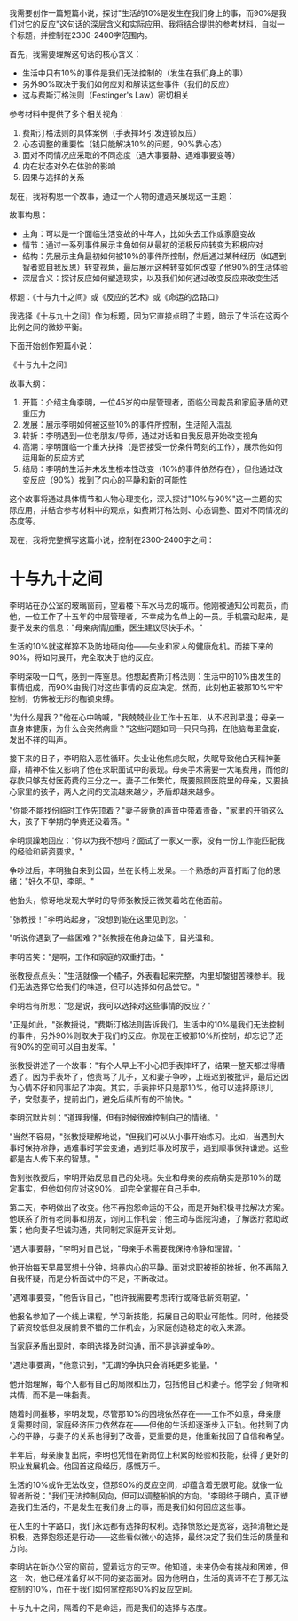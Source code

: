 <ReasoningChainRenderer>

我需要创作一篇短篇小说，探讨"生活的10%是发生在我们身上的事，而90%是我们对它的反应"这句话的深层含义和实际应用。我将结合提供的参考材料，自拟一个标题，并控制在2300-2400字范围内。

首先，我需要理解这句话的核心含义：
- 生活中只有10%的事件是我们无法控制的（发生在我们身上的事）
- 另外90%取决于我们如何应对和解读这些事件（我们的反应）
- 这与费斯汀格法则（Festinger's Law）密切相关

参考材料中提供了多个相关视角：
1. 费斯汀格法则的具体案例（手表摔坏引发连锁反应）
2. 心态调整的重要性（钱只能解决10%的问题，90%靠心态）
3. 面对不同情况应采取的不同态度（遇大事要静、遇难事要变等）
4. 内在状态对外在体验的影响
5. 因果与选择的关系

现在，我将构思一个故事，通过一个人物的遭遇来展现这一主题：

故事构思：
- 主角：可以是一个面临生活变故的中年人，比如失去工作或家庭变故
- 情节：通过一系列事件展示主角如何从最初的消极反应转变为积极应对
- 结构：先展示主角最初如何被10%的事件所控制，然后通过某种经历（如遇到智者或自我反思）转变视角，最后展示这种转变如何改变了他90%的生活体验
- 深层含义：探讨反应如何塑造现实，以及我们如何通过改变反应来改变生活

标题：《十与九十之间》或《反应的艺术》或《命运的岔路口》

我选择《十与九十之间》作为标题，因为它直接点明了主题，暗示了生活在这两个比例之间的微妙平衡。

下面开始创作短篇小说：

《十与九十之间》

故事大纲：
1. 开篇：介绍主角李明，一位45岁的中层管理者，面临公司裁员和家庭矛盾的双重压力
2. 发展：展示李明如何被这些10%的事件所控制，生活陷入混乱
3. 转折：李明遇到一位老朋友/导师，通过对话和自我反思开始改变视角
4. 高潮：李明面临一个重大抉择（是否接受一份条件苛刻的工作），展示他如何运用新的反应方式
5. 结局：李明的生活并未发生根本性改变（10%的事件依然存在），但他通过改变反应（90%）找到了内心的平静和新的可能性

这个故事将通过具体情节和人物心理变化，深入探讨"10%与90%"这一主题的实际应用，并结合参考材料中的观点，如费斯汀格法则、心态调整、面对不同情况的态度等。

现在，我将完整撰写这篇小说，控制在2300-2400字之间：
</ReasoningChainRenderer>

# 十与九十之间

李明站在办公室的玻璃窗前，望着楼下车水马龙的城市。他刚被通知公司裁员，而他，一位工作了十五年的中层管理者，不幸成为名单上的一员。手机震动起来，是妻子发来的信息："母亲病情加重，医生建议尽快手术。"

生活的10%就这样猝不及防地砸向他——失业和家人的健康危机。而接下来的90%，将如何展开，完全取决于他的反应。

李明深吸一口气，感到一阵窒息。他想起费斯汀格法则：生活中的10%由发生的事情组成，而90%由我们对这些事情的反应决定。然而，此刻他正被那10%牢牢控制，仿佛被无形的枷锁束缚。

"为什么是我？"他在心中呐喊，"我兢兢业业工作十五年，从不迟到早退；母亲一直身体健康，为什么会突然病重？"这些问题如同一只只乌鸦，在他脑海里盘旋，发出不祥的叫声。

接下来的日子，李明陷入恶性循环。失业让他焦虑失眠，失眠导致他白天精神萎靡，精神不佳又影响了他在求职面试中的表现。母亲手术需要一大笔费用，而他的存款只够支付医药费的三分之一。妻子工作繁忙，既要照顾医院里的母亲，又要操心家里的孩子，两人之间的交流越来越少，矛盾却越来越多。

"你能不能找份临时工作先顶着？"妻子疲惫的声音中带着责备，"家里的开销这么大，孩子下学期的学费还没着落。"

李明烦躁地回应："你以为我不想吗？面试了一家又一家，没有一份工作能匹配我的经验和薪资要求。"

争吵过后，李明独自来到公园，坐在长椅上发呆。一个熟悉的声音打断了他的思绪："好久不见，李明。"

他抬头，惊讶地发现大学时的导师张教授正微笑着站在他面前。

"张教授！"李明站起身，"没想到能在这里见到您。"

"听说你遇到了一些困难？"张教授在他身边坐下，目光温和。

李明苦笑："是啊，工作和家庭的双重打击。"

张教授点点头："生活就像一个橘子，外表看起来完整，内里却酸甜苦辣参半。我们无法选择它给我们的味道，但可以选择如何品尝它。"

李明若有所思："您是说，我可以选择对这些事情的反应？"

"正是如此，"张教授说，"费斯汀格法则告诉我们，生活中的10%是我们无法控制的事件，另外90%则取决于我们的反应。你现在正被那10%所控制，却忘记了还有90%的空间可以自由发挥。"

张教授讲述了一个故事："有个人早上不小心把手表摔坏了，结果一整天都过得糟透了。因为手表坏了，他责骂了儿子，又和妻子争吵，上班迟到被批评，最后还因为心情不好和同事起了冲突。其实，手表摔坏只是那10%，他可以选择原谅儿子，安慰妻子，提前出门，避免后续所有的不愉快。"

李明沉默片刻："道理我懂，但有时候很难控制自己的情绪。"

"当然不容易，"张教授理解地说，"但我们可以从小事开始练习。比如，当遇到大事时保持冷静，遇难事时学会变通，遇到烂事及时放手，遇到顺事保持谦逊。这些都是古人传下来的智慧。"

告别张教授后，李明开始反思自己的处境。失业和母亲的疾病确实是那10%的既定事实，但他如何应对这90%，却完全掌握在自己手中。

第二天，李明做出了改变。他不再抱怨命运的不公，而是开始积极寻找解决方案。他联系了所有老同事和朋友，询问工作机会；他主动与医院沟通，了解医疗救助政策；他向妻子坦诚沟通，共同制定家庭开支计划。

"遇大事要静，"李明对自己说，"母亲手术需要我保持冷静和理智。"

他开始每天早晨冥想十分钟，培养内心的平静。面对求职被拒的挫折，他不再陷入自我怀疑，而是分析面试中的不足，不断改进。

"遇难事要变，"他告诉自己，"也许我需要考虑转行或降低薪资期望。"

他报名参加了一个线上课程，学习新技能，拓展自己的职业可能性。同时，他接受了薪资较低但发展前景不错的工作机会，为家庭创造稳定的收入来源。

当家庭矛盾出现时，李明选择及时沟通，而不是逃避或争吵。

"遇烂事要离，"他意识到，"无谓的争执只会消耗更多能量。"

他开始理解，每个人都有自己的局限和压力，包括他自己和妻子。他学会了倾听和共情，而不是一味指责。

随着时间推移，李明发现，尽管那10%的困境依然存在——工作不如意，母亲康复需要时间，家庭经济压力依然存在——但他的生活却逐渐步入正轨。他找到了内心的平静，与妻子的关系也得到了改善，更重要的是，他重新找回了自信和希望。

半年后，母亲康复出院，李明也凭借在新岗位上积累的经验和技能，获得了更好的职业发展机会。他回首这段经历，感慨万千。

生活的10%或许无法改变，但那90%的反应空间，却蕴含着无限可能。就像一位智者所说："我们无法控制风向，但可以调整船帆的方向。"李明终于明白，真正塑造我们生活的，不是发生在我们身上的事，而是我们如何回应这些事。

在人生的十字路口，我们永远都有选择的权利。选择愤怒还是宽容，选择消极还是积极，选择抱怨还是行动——这些看似微小的选择，最终决定了我们生活的质量和方向。

李明站在新办公室的窗前，望着远方的天空。他知道，未来仍会有挑战和困难，但这一次，他已经准备好以不同的姿态面对。因为他明白，生活的真谛不在于那无法控制的10%，而在于我们如何掌控那90%的反应空间。

十与九十之间，隔着的不是命运，而是我们的选择与态度。